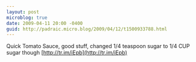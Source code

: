 ```yaml
---
layout: post
microblog: true
date: 2009-04-11 20:00 -0400
guid: http://padraic.micro.blog/2009/04/12/t1500933788.html
---
```

Quick Tomato Sauce, good stuff, changed 1/4 teaspoon sugar to 1/4 CUP sugar though [http://tr.im/iEpb](http://tr.im/iEpb)
